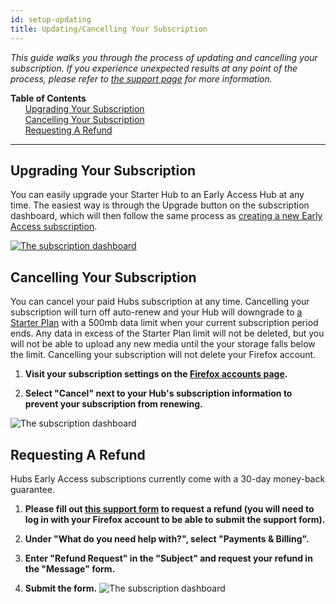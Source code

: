 ```yaml
---
id: setup-updating
title: Updating/Cancelling Your Subscription
---
```


_This guide walks you through the process of updating and cancelling your subscription. If you experience unexpected results at any point of the process, please refer to [the support page](./setup-support.html) for more information._

**Table of Contents**\
&nbsp;&nbsp;&nbsp;&nbsp;&nbsp;&nbsp;[Upgrading Your Subscription](#upgrading-your-subscription)\
&nbsp;&nbsp;&nbsp;&nbsp;&nbsp;&nbsp;[Cancelling Your Subscription](#cancelling-your-subscription)\
&nbsp;&nbsp;&nbsp;&nbsp;&nbsp;&nbsp;[Requesting A Refund](#requesting-a-refund)

---

## Upgrading Your Subscription

You can easily upgrade your Starter Hub to an Early Access Hub at any time. The easiest way is through the Upgrade button on the subscription dashboard, which will then follow the same process as [creating a new Early Access subscription](http://localhost:3000/docs/setup-creating.html#how-to-subscribe---early-access).

[<img src="img/upgrade-button.png" alt="The subscription dashboard">](http://localhost:3000/docs/setup-creating.html#how-to-subscribe---early-access)

## Cancelling Your Subscription

You can cancel your paid Hubs subscription at any time. Cancelling your subscription will turn off auto-renew and your Hub will downgrade to [a Starter Plan](./setup-choosing.md#hubs-starter-plan--free) with a 500mb data limit when your current subscription period ends. Any data in excess of the Starter Plan limit will not be deleted, but you will not be able to upload any new media until the your storage falls below the limit. Cancelling your subscription will not delete your Firefox account.

1. **Visit your subscription settings on the [Firefox accounts page](https://subscriptions.firefox.com/subscriptions).**

2. **Select "Cancel" next to your Hub's subscription information to prevent your subscription from renewing.**

<img src="img/manage-subscription.png" alt="The subscription dashboard">

## Requesting A Refund

Hubs Early Access subscriptions currently come with a 30-day money-back guarantee.

1. **Please fill out [this support form](https://support.mozilla.org/en-US/users/auth?next=%2Fen-US%2Fquestions%2Fnew%2Fhubs%2Fform) to request a refund (you will need to log in with your Firefox account to be able to submit the support form).**

2. **Under "What do you need help with?", select "Payments & Billing".**

3. **Enter "Refund Request" in the "Subject" and request your refund in the "Message" form.**

4. **Submit the form.**
   <img src="img/refund-form.png" alt="The subscription dashboard">
